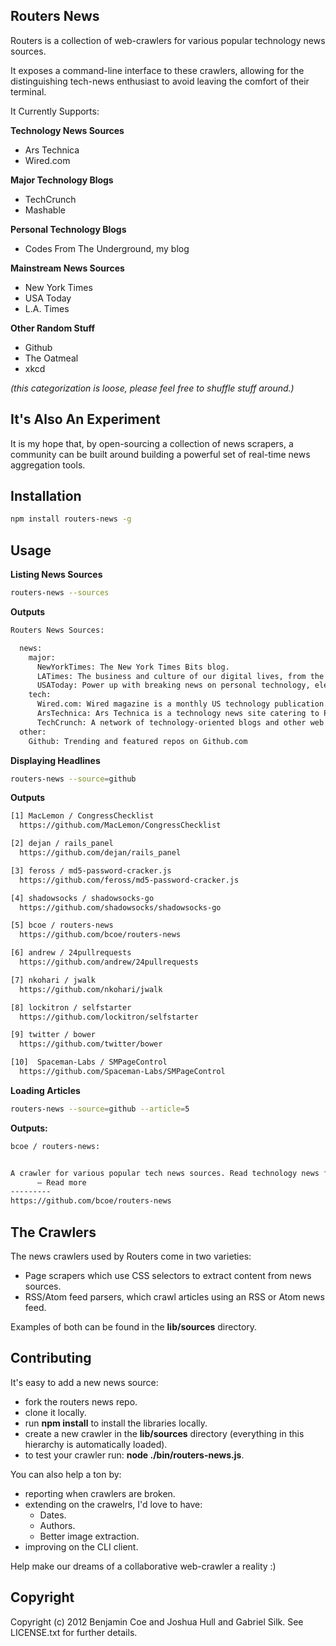 Routers News
------------------

Routers is a collection of web-crawlers for various popular technology news sources.

It exposes a command-line interface to these crawlers, allowing for the distinguishing tech-news enthusiast to avoid leaving the comfort of their terminal.

It Currently Supports:

__Technology News Sources__
* Ars Technica
* Wired.com

__Major Technology Blogs__

* TechCrunch
* Mashable

__Personal Technology Blogs__

* Codes From The Underground, my blog

__Mainstream News Sources__

* New York Times
* USA Today
* L.A. Times

__Other Random Stuff__

* Github
* The Oatmeal
* xkcd

_(this categorization is loose, please feel free to shuffle stuff around.)_

It's Also An Experiment
------------

It is my hope that, by open-sourcing a collection of news scrapers, a community can be built around building a powerful set of real-time news aggregation tools.


Installation
------------

```bash
npm install routers-news -g
```

Usage
-----

__Listing News Sources__

```bash
routers-news --sources
```

__Outputs__

```bash
Routers News Sources:

  news:
    major:
      NewYorkTimes: The New York Times Bits blog.
      LATimes: The business and culture of our digital lives, from the L.A. Times.
      USAToday: Power up with breaking news on personal technology, electronics, gaming and computers.
    tech:
      Wired.com: Wired magazine is a monthly US technology publication.
      ArsTechnica: Ars Technica is a technology news site catering to PC enthusiasts.
      TechCrunch: A network of technology-oriented blogs and other web properties.
  other:
    Github: Trending and featured repos on Github.com
```

__Displaying Headlines__

```bash
routers-news --source=github
```

__Outputs__

```bash
[1] MacLemon / CongressChecklist
  https://github.com/MacLemon/CongressChecklist

[2] dejan / rails_panel
  https://github.com/dejan/rails_panel

[3] feross / md5-password-cracker.js
  https://github.com/feross/md5-password-cracker.js

[4] shadowsocks / shadowsocks-go
  https://github.com/shadowsocks/shadowsocks-go

[5] bcoe / routers-news
  https://github.com/bcoe/routers-news

[6] andrew / 24pullrequests
  https://github.com/andrew/24pullrequests

[7] nkohari / jwalk
  https://github.com/nkohari/jwalk

[8] lockitron / selfstarter
  https://github.com/lockitron/selfstarter

[9] twitter / bower
  https://github.com/twitter/bower

[10]  Spaceman-Labs / SMPageControl
  https://github.com/Spaceman-Labs/SMPageControl
```

__Loading Articles__

```bash
routers-news --source=github --article=5
```

__Outputs:__

```bash
bcoe / routers-news:


A crawler for various popular tech news sources. Read technology news from the comfort of your CLI.
      — Read more
---------
https://github.com/bcoe/routers-news
```

The Crawlers
----------

The news crawlers used by Routers come in two varieties:

* Page scrapers which use CSS selectors to extract content from news sources.
* RSS/Atom feed parsers, which crawl articles using an RSS or Atom news feed.

Examples of both can be found in the __lib/sources__ directory.

Contributing
----------

It's easy to add a new news source:

* fork the routers news repo.
* clone it locally.
* run __npm install__ to install the libraries locally.
* create a new crawler in the __lib/sources__ directory (everything in this hierarchy is automatically loaded).
* to test your crawler run: __node ./bin/routers-news.js__.

You can also help a ton by:

* reporting when crawlers are broken.
* extending on the crawelrs, I'd love to have:
  * Dates.
  * Authors.
  * Better image extraction.
* improving on the CLI client.

Help make our dreams of a collaborative web-crawler a reality :)

Copyright
---------

Copyright (c) 2012 Benjamin Coe and Joshua Hull and Gabriel Silk. See LICENSE.txt for further details.